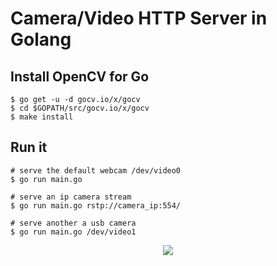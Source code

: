 # Camera/Video HTTP Server in Golang 

## Install OpenCV for Go
```
$ go get -u -d gocv.io/x/gocv
$ cd $GOPATH/src/gocv.io/x/gocv
$ make install
```

## Run it
```
# serve the default webcam /dev/video0 
$ go run main.go 

# serve an ip camera stream
$ go run main.go rstp://camera_ip:554/

# serve another a usb camera
$ go run main.go /dev/video1
```

<p align="center">
 <img src="screenshot.png"/>
</p>
